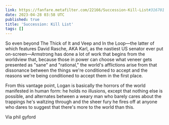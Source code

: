 ```yaml
---
link: https://fanfare.metafilter.com/22166/Succession-Kill-List#316701
date: 2023-04-28 03:58 UTC
published: true
title: 'Succession: Kill List'
tags: []
---
```


So even beyond The Thick of It and Veep and In the Loop—the latter of which features David Rasche, AKA Karl, as the nastiest US senator ever put on-screen—Armstrong has done a lot of work that begins from the worldview that, because those in power can choose what veneer gets presented as "sane" and "rational," the world's afflictions arise from that dissonance between the things we're conditioned to accept and the reasons we're being conditioned to accept them in the first place.

From this vantage point, Logan is basically the horrors of the world manifested in human form: he holds no illusions, except that nothing else is possible, and alternates between a weary man who barely cares about the trappings he's waltzing through and the sheer fury he fires off at anyone who dares to suggest that there's more to the world than this.

Via phil gyford
